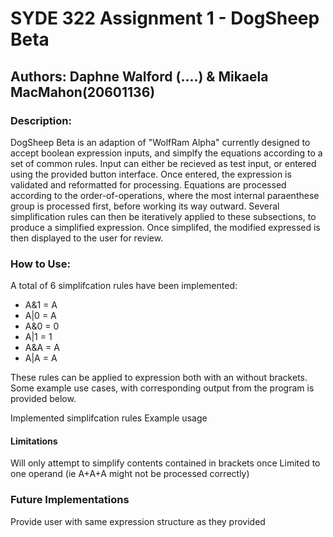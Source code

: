 # SYDE 322 Assignment 1 - DogSheep Beta
## Authors: Daphne Walford (....) & Mikaela MacMahon(20601136)


### Description:
DogSheep Beta is an adaption of "WolfRam Alpha" currently designed to accept boolean expression inputs, and simplfy the equations according to a set of common rules. Input can either be recieved as test input, or entered using the provided button interface. Once entered, the expression is validated and reformatted for processing. Equations are processed according to the order-of-operations, where the most internal paraenthese group is processed first, before working its way outward. Several simplification rules can then be iteratively applied to these subsections, to produce a simplified expression. Once simplifed, the modified expressed is then displayed to the user for review. 
### How to Use:
A total of 6 simplifcation rules have been implemented:
* A&1 = A
* A|0 = A
* A&0 = 0
* A|1 = 1
* A&A = A
* A|A = A

These rules can be applied to expression both with an without brackets. Some example use cases, with corresponding output from the program is provided below.



Implemented simplifcation rules
Example usage 



#### Limitations



Will only attempt to simplify contents contained in brackets once
Limited to one operand (ie A+A+A might not be processed correctly)

### Future Implementations
Provide user with same expression structure as they provided
